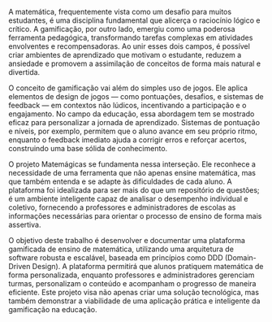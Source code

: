A matemática, frequentemente vista como um desafio para muitos estudantes, é uma disciplina fundamental que alicerça o raciocínio lógico e crítico. A gamificação, por outro lado, emergiu como uma poderosa ferramenta pedagógica, transformando tarefas complexas em atividades envolventes e recompensadoras. Ao unir esses dois campos, é possível criar ambientes de aprendizado que motivam o estudante, reduzem a ansiedade e promovem a assimilação de conceitos de forma mais natural e divertida.

O conceito de gamificação vai além do simples uso de jogos. Ele aplica elementos de design de jogos — como pontuações, desafios, e sistemas de feedback — em contextos não lúdicos, incentivando a participação e o engajamento. No campo da educação, essa abordagem tem se mostrado eficaz para personalizar a jornada de aprendizado. Sistemas de pontuação e níveis, por exemplo, permitem que o aluno avance em seu próprio ritmo, enquanto o feedback imediato ajuda a corrigir erros e reforçar acertos, construindo uma base sólida de conhecimento.

O projeto Matemágicas se fundamenta nessa interseção. Ele reconhece a necessidade de uma ferramenta que não apenas ensine matemática, mas que também entenda e se adapte às dificuldades de cada aluno. A plataforma foi idealizada para ser mais do que um repositório de questões; é um ambiente inteligente capaz de analisar o desempenho individual e coletivo, fornecendo a professores e administradores de escolas as informações necessárias para orientar o processo de ensino de forma mais assertiva.

O objetivo deste trabalho é desenvolver e documentar uma plataforma gamificada de ensino de matemática, utilizando uma arquitetura de software robusta e escalável, baseada em princípios como DDD (Domain-Driven Design). A plataforma permitirá que alunos pratiquem matemática de forma personalizada, enquanto professores e administradores gerenciam turmas, personalizam o conteúdo e acompanham o progresso de maneira eficiente. Este projeto visa não apenas criar uma solução tecnológica, mas também demonstrar a viabilidade de uma aplicação prática e inteligente da gamificação na educação.
